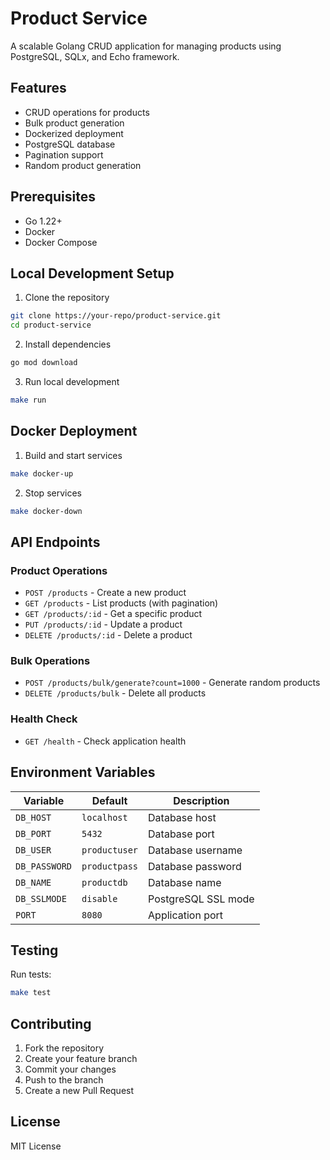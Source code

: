 # Product Service

A scalable Golang CRUD application for managing products using PostgreSQL, SQLx, and Echo framework.

## Features

- CRUD operations for products
- Bulk product generation
- Dockerized deployment
- PostgreSQL database
- Pagination support
- Random product generation

## Prerequisites

- Go 1.22+
- Docker
- Docker Compose

## Local Development Setup

1. Clone the repository

```bash
git clone https://your-repo/product-service.git
cd product-service
```

2. Install dependencies

```bash
go mod download
```

3. Run local development

```bash
make run
```

## Docker Deployment

1. Build and start services

```bash
make docker-up
```

2. Stop services

```bash
make docker-down
```

## API Endpoints

### Product Operations

- `POST /products` - Create a new product
- `GET /products` - List products (with pagination)
- `GET /products/:id` - Get a specific product
- `PUT /products/:id` - Update a product
- `DELETE /products/:id` - Delete a product

### Bulk Operations

- `POST /products/bulk/generate?count=1000` - Generate random products
- `DELETE /products/bulk` - Delete all products

### Health Check

- `GET /health` - Check application health

## Environment Variables

| Variable      | Default       | Description         |
| ------------- | ------------- | ------------------- |
| `DB_HOST`     | `localhost`   | Database host       |
| `DB_PORT`     | `5432`        | Database port       |
| `DB_USER`     | `productuser` | Database username   |
| `DB_PASSWORD` | `productpass` | Database password   |
| `DB_NAME`     | `productdb`   | Database name       |
| `DB_SSLMODE`  | `disable`     | PostgreSQL SSL mode |
| `PORT`        | `8080`        | Application port    |

## Testing

Run tests:

```bash
make test
```

## Contributing

1. Fork the repository
2. Create your feature branch
3. Commit your changes
4. Push to the branch
5. Create a new Pull Request

## License

MIT License
